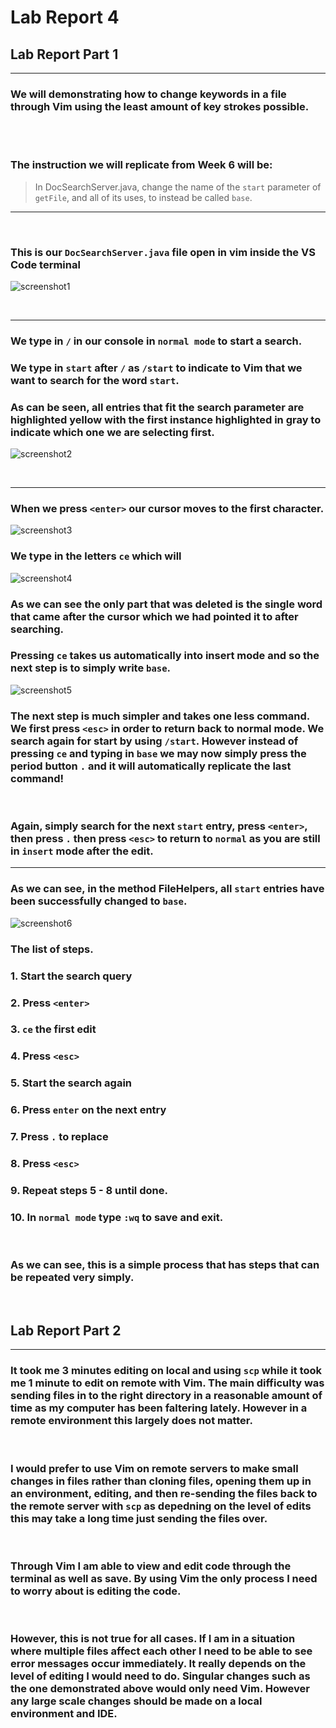 # Lab Report 4 # 


## Lab Report Part 1
---
### We will demonstrating how to change keywords in a file through Vim using the least amount of key strokes possible. 
<br>
<br>

### The instruction we will replicate from Week 6 will be: 

>In DocSearchServer.java, change the name of the ```start``` parameter of ```getFile```, and all of its uses, to instead be called ```base```.

---


<br>

### This is our ```DocSearchServer.java``` file open in vim inside the VS Code terminal

![screenshot1](Screenshots\Step1Lab4.png)

<br>

---


### We type in ```/``` in our console in ```normal mode``` to start a search. 

### We type in ```start``` after ```/``` as ```/start``` to indicate to Vim that we want to search for the word ```start```. 
### As can be seen, all entries that fit the search parameter are highlighted yellow with the first instance highlighted in gray to indicate which one we are selecting first.
![screenshot2](Screenshots\Step2Lab4.png)

<br>

---

### When we press ```<enter>``` our cursor moves to the first character. 
![screenshot3](Screenshots\Step3Lab4.png)



### We type in the letters ```ce``` which will 
![screenshot4](Screenshots\Step4Lab4.png)

### As we can see the only part that was deleted is the single word that came after the cursor which we had pointed it to after searching.

### Pressing ```ce``` takes us automatically into insert mode and so the next step is to simply write ```base```.
![screenshot5](Screenshots\Step5Lab4.png)

### The next step is much simpler and takes one less command. We first press ```<esc>``` in order to return back to normal mode. We search again for start by using ```/start```. However instead of pressing ```ce``` and typing in ```base``` we may now simply press the period button  ```.``` and it will automatically replicate the last command! 

<br>

### Again, simply search for the next ```start``` entry, press ```<enter>```, then press ```.``` then press ```<esc>``` to return to ```normal``` as you are still in ```insert``` mode after the edit.
---
###  As we can see, in the method FileHelpers, all ```start``` entries have been successfully changed to ```base```.

![screenshot6](Screenshots\Step6Lab4.png)


### The list of steps. 
### 1. Start the search query 
### 2. Press ```<enter>```
### 3. ```ce``` the first edit
### 4. Press ```<esc>``` 
### 5. Start the search again 
### 6. Press ```enter``` on the next entry
### 7. Press ```.``` to replace 
### 8. Press ```<esc>```
### 9. Repeat steps 5 - 8 until done.
### 10. In ```normal mode``` type ```:wq``` to save and exit.

<br>

### As we can see, this is a simple process that has steps that can be repeated very simply.


<br>

## Lab Report Part 2
---

### It took me 3 minutes editing on local and using ```scp``` while it took me 1 minute to edit on remote with Vim. The main difficulty was sending files in to the right directory in a reasonable amount of time as my computer has been faltering lately. However in a remote environment this largely does not matter. 

<br>

### I would prefer to use Vim on remote servers to make small changes in files rather than cloning files, opening them up in an environment, editing, and then re-sending the files back to the remote server  with ```scp``` as depedning on the level of edits this may take a long time just sending the files over. 

<br>

### Through Vim I am able to view and edit code through the terminal as well as save. By using Vim the only process I need to worry about is editing the code.

<br>


### However, this is not true for all cases. If I am in a situation where multiple files affect each other I need to be able to see error messages occur immediately. It really depends on the level of editing I would need to do. Singular changes such as the one demonstrated above would only need Vim. However any large scale changes should be made on a local environment and IDE. 